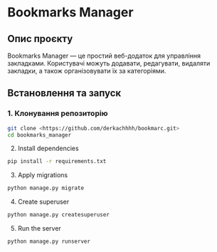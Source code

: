 # Bookmarks Manager

## Опис проєкту
Bookmarks Manager — це простий веб-додаток для управління закладками. Користувачі можуть додавати, редагувати, видаляти закладки, а також організовувати їх за категоріями.

## Встановлення та запуск

### 1. Клонування репозиторію
```bash
git clone <https://github.com/derkachhhh/bookmarc.git>
cd bookmarks_manager
```
2. Install dependencies
```bash
pip install -r requirements.txt
```
3. Apply migrations
```bash
python manage.py migrate
```
4. Create superuser
```bash
python manage.py createsuperuser
```
5. Run the server
```bash
python manage.py runserver
```
